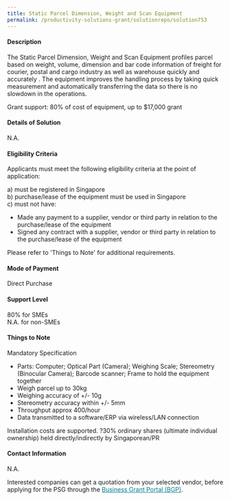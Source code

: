 ```yaml
---
title: Static Parcel Dimension, Weight and Scan Equipment
permalink: /productivity-solutions-grant/solutionrepo/solution753
---
```


#### Description

The Static Parcel Dimension, Weight and Scan Equipment profiles parcel based on weight, volume, dimension and bar code information of freight for courier, postal and cargo industry as well as warehouse quickly and accurately . The equipment improves the handling process by taking quick measurement and automatically transferring the data so there is no slowdown in the operations.

Grant support: 80% of cost of equipment, up to $17,000 grant


#### Details of Solution

N.A.

#### Eligibility Criteria

Applicants must meet the following eligibility criteria at the point of application:

a) must be registered in Singapore <br>
b) purchase/lease of the equipment must be used in Singapore <br>
c) must not have:
- Made any payment to a supplier, vendor or third party in relation to the purchase/lease of the equipment
- Signed any contract with a supplier, vendor or third party in relation to the purchase/lease of the equipment

Please refer to 'Things to Note' for additional requirements.

#### Mode of Payment
Direct Purchase

#### Support Level
80% for SMEs <br>
N.A. for non-SMEs

#### Things to Note
Mandatory Specification
- Parts: Computer; Optical Part (Camera); Weighing Scale; Stereometry (Binocular Camera); Barcode scanner; Frame to hold the equipment together
- Weigh parcel up to 30kg
- Weighing accuracy of +/- 10g
- Stereometry accuracy within +/- 5mm
- Throughput approx 400/hour
- Data transmitted to a software/ERP via wireless/LAN connection

Installation costs are supported.
?30% ordinary shares (ultimate individual ownership) held directly/indirectly by Singaporean/PR

#### Contact Information
N.A.

Interested companies can get a quotation from your selected vendor, before applying for the PSG through the <a target='_blank' style='color:#037e8a' href='https://www.businessgrants.gov.sg/'>Business Grant Portal (BGP)</a>.
